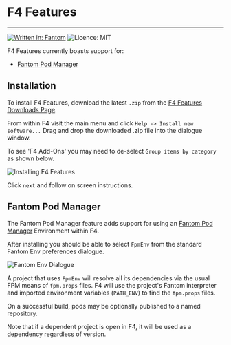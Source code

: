 # F4 Features
---
[![Written in: Fantom](http://img.shields.io/badge/written%20in-Fantom-lightgray.svg)](http://fantom-lang.org/)
![Licence: MIT](http://img.shields.io/badge/licence-MIT-blue.svg)

F4 Features currently boasts support for:

 - [Fantom Pod Manager](http://eggbox.fantomfactory.org/pods/afFpm/)


 
## Installation

To install F4 Features, download the latest `.zip` from the [F4 Features Downloads Page](downloads).

From within F4 visit the main menu and click `Help -> Install new software...` Drag and drop the downloaded .zip file into the dialogue window.

To see 'F4 Add-Ons' you may need to de-select `Group items by category` as shown below.

![Installing F4 Features](https://bitbucket.org/repo/yGXyne/images/747274458-F4-FPM-Install.png)

Click `next` and follow on screen instructions.



## Fantom Pod Manager

The Fantom Pod Manager feature adds support for using an [Fantom Pod Manager](http://eggbox.fantomfactory.org/pods/afFpm/) Environment within F4.

After installing you should be able to select `FpmEnv` from the standard Fantom Env preferences dialogue.

![Fantom Env Dialogue](https://bitbucket.org/repo/yGXyne/images/3081401872-F4-Env.png)

A project that uses `FpmEnv` will resolve all its dependencies via the usual FPM means of `fpm.props` files. F4 will use the project's Fantom interpreter and imported environment variables (`PATH_ENV`) to find the `fpm.props` files.

On a successful build, pods may be optionally published to a named repository.

Note that if a dependent project is open in F4, it will be used as a dependency regardless of version.